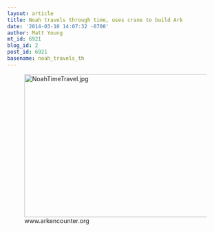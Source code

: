 ```yaml
---
layout: article
title: Noah travels through time, uses crane to build Ark
date: '2014-03-10 14:07:32 -0700'
author: Matt Young
mt_id: 6921
blog_id: 2
post_id: 6921
basename: noah_travels_th
---
```

<figure>
<img src="http://pandasthumb.org/archives/2014/03/10/NoahTimeTravel.jpg" alt="NoahTimeTravel.jpg" width="600" height="332" />
<figcaption markdown="span">
www.arkencounter.org

</figcaption>
</figure>
